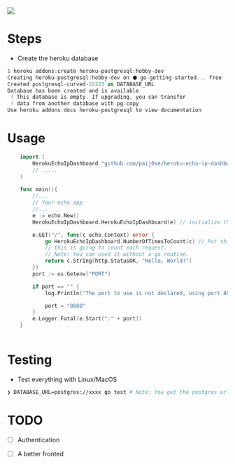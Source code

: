 
<img src="https://media.discordapp.net/attachments/950041049458438164/978468065501138964/Screenshot_from_2022-05-23_20-22-01.png?width=608&height=402"/>

<h1>Steps</h1>

- Create the heroku database

```rs
$ heroku addons:create heroku-postgresql:hobby-dev
Creating heroku-postgresql:hobby-dev on ⬢ go-getting-started... free
Created postgresql-curved-22223 as DATABASE_URL
Database has been created and is available
 ! This database is empty. If upgrading, you can transfer
 ! data from another database with pg:copy
Use heroku addons:docs heroku-postgresql to view documentation
```

<h1>Usage</h1>

```go
    import (
        HerokuEchoIpDashboard "github.com/paij0se/heroku-echo-ip-dashboard/src"
        // .....
    )
   
    func main(){
        //...
        // Your echo app
        //...
        e := echo.New()
        HerokuEchoIpDashboard.HerokuEchoIpDashboard(e) // initialize the dashboard with the e type.

        e.GET("/", func(c echo.Context) error {
            go HerokuEchoIpDashboard.NumberOfTimesToCount(c) // Put this on your main route.
            // this is going to count each request.
            // Note: You can used it without a go routine.
            return c.String(http.StatusOK, "Hello, World!")
        })
        port := os.Getenv("PORT")

        if port == "" {
            log.Println("The port to use is not declared, using port 8080")

            port = "8080"
        }
        e.Logger.Fatal(e.Start(":" + port))
    }
    

```

<h1>Testing</h1>

- Test everything with Linux/MacOS

```sh
❯ DATABASE_URL=postgres://xxxx go test # Note: You get the postgres url with `heroku config -a app_name`

```

<h1>TODO</h1>

- [ ] Authentication

- [ ] A better fronted

